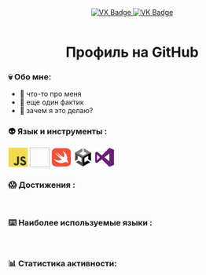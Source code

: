 <div id="badges" align="center">
  <a href="https://vk.com/1sd88">
    <img src="https://img.shields.io/badge/VK-blue?style-for-the-badge&logo-VK&logoColor-white" alt="VX Badge"/>
  </a>
  
  <a href="https://mail.google.com/mail/u/1/#inbox">
    <img src="https://img.shields.io/badge/EMAIL-red?style-for-the-badge&logo-Gmail&logoColor-white" alt="VK Badge"/>
  </a>
</div>

<div id="viewprof" align="center"> 
  <img src="https://komarev.com/ghpvc/?username=SenkinEgor&style-flat-square&color-blue" alt=""/>
</div>

<div id="viewprof" align="center">
  <h1>Профиль на GitHub</h1>
</div>

### :skull: Обо мне:
- :clown_face: что-то про меня
- :space_invader: еще один фактик
- :dizzy: зачем я это делаю?

### :alien: Язык и инструменты :

<div>
  <img src="https://github.com/devicons/devicon/blob/master/icons/javascript/javascript-original.svg" width="40" height="40" /> 
  <img spc="https://github.com/devicons/devicon/blob/master/icons/bash/bash-original.svg" width="40" height="40"/> 
  <img src="https://github.com/devicons/devicon/blob/master/icons/swift/swift-original.svg" width="40" height="40"/> 
  <img src="https://github.com/devicons/devicon/blob/master/icons/unity/unity-original.svg" width="40" height="40" /> 
  <img src="https://github.com/devicons/devicon/blob/master/icons/visualstudio/visualstudio-plain.svg" width="40" height="40"/> 
</div>

### :scream: Достижения :

<div> 
  <img src="https://github-profile-trophy.vercel.app/?username=PZDC23-ma&theme=onedark" alt=""/> 
</div>

### :keyboard: Наиболее используемые языки : 
<div> 
  <img src="https://github-readme-stats.vercel.app/api/top-langs/?username=PZDC23" alt=""/> 
</div>

### :bar_chart: Cтатистика активности: 
<div> 
  <img src="https://github-readme-activity-graph.vercel.app/graph?username=PZDC23&theme=github-compact" alt=""/>
</div>
